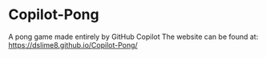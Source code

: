 # Copilot-Pong
A pong game made entirely by GitHub Copilot
The website can be found at: https://dslime8.github.io/Copilot-Pong/
